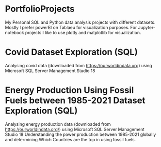 # PortfolioProjects
My Personal SQL and Python data analysis projects with different datasets. Mostly I prefer powerBI on Tablaeu for visualization purposes. For Jupyter-notebook projects I like to use plotly and matplotlib for visualization.

# Covid Dataset Exploration (SQL)
Analysing covid data (downloaded from https://ourworldindata.org) using Microsoft SQL Server Management Studio 18
# Energy Production Using Fossil Fuels between 1985-2021 Dataset Exploration (SQL)
Analysing energy production data (downloaded from https://ourworldindata.org/) using Microsoft SQL Server Management Studio 18
Understanding the power production between 1985-2021 globally and determining  Which Countries are the top in using fossil fuels. 
